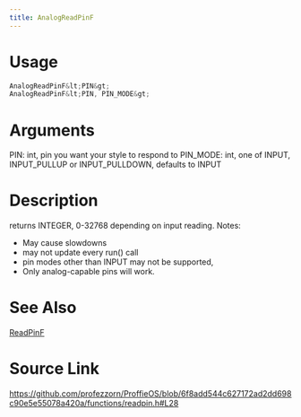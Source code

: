 ```yaml
---
title: AnalogReadPinF
---
```


# Usage
```cpp
AnalogReadPinF&lt;PIN&gt;
AnalogReadPinF&lt;PIN, PIN_MODE&gt;
```

# Arguments
PIN: int, pin you want your style to respond to
PIN_MODE: int, one of INPUT, INPUT_PULLUP or INPUT_PULLDOWN, defaults to INPUT

# Description
returns INTEGER, 0-32768 depending on input reading.
Notes:
* May cause slowdowns
* may not update every run() call
* pin modes other than INPUT may not be supported,
* Only analog-capable pins will work.

# See Also
[ReadPinF](/config/functions/ReadPinF.html)

# Source Link
https://github.com/profezzorn/ProffieOS/blob/6f8add544c627172ad2dd698c90e5e55078a420a/functions/readpin.h#L28
